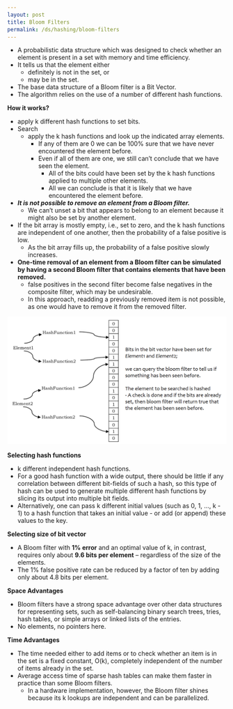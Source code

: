 ```yaml
---
layout: post
title: Bloom Filters
permalink: /ds/hashing/bloom-filters
---
```


- A probabilistic data structure which was designed to check whether an element is present in a set with memory and time efficiency.
- It tells us that the element either
  - definitely is not in the set, or
  - may be in the set.
- The base data structure of a Bloom filter is a Bit Vector.
- The algorithm relies on the use of a number of different hash functions.

**How it works?**

- apply k different hash functions to set bits.
- Search
  - apply the k hash functions and look up the indicated array elements.
    - If any of them are 0 we can be 100% sure that we have never encountered the element before.
    - Even if all of them are one, we still can’t conclude that we have seen the element.
      - All of the bits could have been set by the k hash functions applied to multiple other elements.
      - All we can conclude is that it is likely that we have encountered the element before.
- ***It is not possible to remove an element from a Bloom filter.***
  - We can’t unset a bit that appears to belong to an element because it might also be set by another element.
- If the bit array is mostly empty, i.e., set to zero, and the k hash functions are independent of one another, then the probability of a false positive is low.
  - As the bit array fills up, the probability of a false positive slowly increases.
- **One-time removal of an element from a Bloom filter can be simulated by having a second Bloom filter that contains elements that have been removed.**
  - false positives in the second filter become false negatives in the composite filter, which may be undesirable.
  - In this approach, readding a previously removed item is not possible, as one would have to remove it from the removed filter.

![](https://github.com/arpit04tripathi/files-cdn/raw/cdn/dsa/ds/hashing/bloom-filters.png)

**Selecting hash functions**
- k different independent hash functions.
- For a good hash function with a wide output, there should be little if any correlation between different bit-fields of such a hash, so this type of hash can be used to generate multiple different hash functions by slicing its output into multiple bit fields. 
- Alternatively, one can pass k different initial values (such as 0, 1, ..., k - 1) to a hash function that takes an initial value - or add (or append) these values to the key.

**Selecting size of bit vector**
- A Bloom filter with **1% error** and an optimal value of k, in contrast, requires only about **9.6 bits per element** – regardless of the size of the elements. 
- The 1% false positive rate can be reduced by a factor of ten by adding only about 4.8 bits per element.

**Space Advantages**
- Bloom filters have a strong space advantage over other data structures for representing sets, such as self-balancing binary search trees, tries, hash tables, or simple arrays or linked lists of the entries.
- No elements, no pointers here.

**Time Advantages**
-  The time needed either to add items or to check whether an item is in the set is a fixed constant, O(k), completely independent of the number of items already in the set.
-  Average access time of sparse hash tables can make them faster in practice than some Bloom filters.
   -  In a hardware implementation, however, the Bloom filter shines because its k lookups are independent and can be parallelized.
